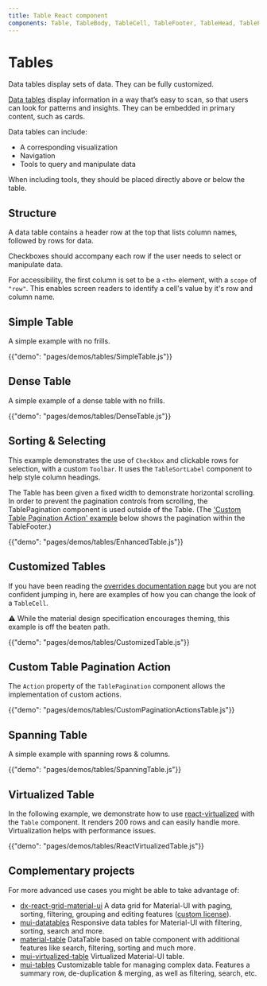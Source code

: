 ```yaml
---
title: Table React component
components: Table, TableBody, TableCell, TableFooter, TableHead, TablePagination, TableRow, TableSortLabel
---
```


# Tables

<p class="description">Data tables display sets of data. They can be fully customized.</p>

[Data tables](https://material.io/design/components/data-tables.html) display information in a way that’s easy to scan, so that users can look for patterns and insights. They can be embedded in primary content, such as cards.

Data tables can include:

- A corresponding visualization
- Navigation
- Tools to query and manipulate data

When including tools, they should be placed directly above or below the table.

## Structure

A data table contains a header row at the top that lists column names, followed by rows for data.

Checkboxes should accompany each row if the user needs to select or manipulate data.

For accessibility, the first column is set to be a `<th>` element, with a `scope` of `"row"`. This enables screen readers to identify a cell's value by it's row and column name.

## Simple Table

A simple example with no frills.

{{"demo": "pages/demos/tables/SimpleTable.js"}}

## Dense Table

A simple example of a dense table with no frills.

{{"demo": "pages/demos/tables/DenseTable.js"}}

## Sorting & Selecting

This example demonstrates the use of `Checkbox` and clickable rows for selection, with a custom `Toolbar`. It uses the `TableSortLabel` component to help style column headings.

The Table has been given a fixed width to demonstrate horizontal scrolling. In order to prevent the pagination controls from scrolling, the TablePagination component is used outside of the Table. (The ['Custom Table Pagination Action' example](#custom-table-pagination-action) below shows the pagination within the TableFooter.)

{{"demo": "pages/demos/tables/EnhancedTable.js"}}

## Customized Tables

If you have been reading the [overrides documentation page](/customization/overrides/) but you are not confident jumping in, here are examples of how you can change the look of a `TableCell`.

⚠️ While the material design specification encourages theming, this example is off the beaten path.

{{"demo": "pages/demos/tables/CustomizedTable.js"}}

## Custom Table Pagination Action

The `Action` property of the `TablePagination` component allows the implementation of custom actions.

{{"demo": "pages/demos/tables/CustomPaginationActionsTable.js"}}

## Spanning Table

A simple example with spanning rows & columns.

{{"demo": "pages/demos/tables/SpanningTable.js"}}

## Virtualized Table

In the following example, we demonstrate how to use [react-virtualized](https://github.com/bvaughn/react-virtualized) with the `Table` component. It renders 200 rows and can easily handle more. Virtualization helps with performance issues.

{{"demo": "pages/demos/tables/ReactVirtualizedTable.js"}}

## Complementary projects

For more advanced use cases you might be able to take advantage of:

- [dx-react-grid-material-ui](https://devexpress.github.io/devextreme-reactive/react/grid/) A data grid for Material-UI with paging, sorting, filtering, grouping and editing features ([custom license](https://js.devexpress.com/licensing/)).
- [mui-datatables](https://github.com/gregnb/mui-datatables) Responsive data tables for Material-UI with filtering, sorting, search and more.
- [material-table](https://github.com/mbrn/material-table) DataTable based on table component with additional features like search, filtering, sorting and much more.
- [mui-virtualized-table](https://github.com/techniq/mui-virtualized-table) Virtualized Material-UI table.
- [mui-tables](https://parkerself.gitbook.io/mui-table/) Customizable table for managing complex data. Features a summary row, de-duplication & merging, as well as filtering, search, etc.
